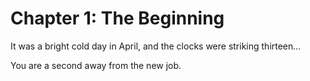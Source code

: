 # Chapter 1: The Beginning

It was a bright cold day in April, and the clocks were striking thirteen...

You are a second away from the new job.
